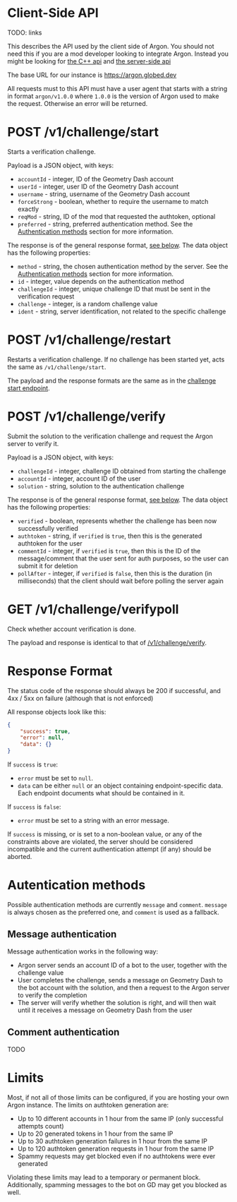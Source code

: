 # Client-Side API

TODO: links

This describes the API used by the client side of Argon. You should not need this if you are a mod developer looking to integrate Argon. Instead you might be looking for [the C++ api](https://example.com) and [the server-side api](./server-api.md  )

The base URL for our instance is https://argon.globed.dev

All requests must to this API must have a user agent that starts with a string in format `argon/v1.0.0` where `1.0.0` is the version of Argon used to make the request. Otherwise an error will be returned.

# POST /v1/challenge/start

Starts a verification challenge.

Payload is a JSON object, with keys:

* `accountId` - integer, ID of the Geometry Dash account
* `userId` - integer, user ID of the Geometry Dash account
* `username` - string, username of the Geometry Dash account
* `forceStrong` - boolean, whether to require the username to match exactly
* `reqMod` - string, ID of the mod that requested the authtoken, optional
* `preferred` - string, preferred authentication method. See the [Authentication methods](#authentication-methods) section for more information.

The response is of the general response format, [see below](#response-format). The data object has the following properties:

* `method` - string, the chosen authentication method by the server. See the [Authentication methods](#authentication-methods) section for more information.
* `id` - integer, value depends on the authentication method
* `challengeId` - integer, unique challenge ID that must be sent in the verification request
* `challenge` - integer, is a random challenge value
* `ident` - string, server identification, not related to the specific challenge

# POST /v1/challenge/restart

Restarts a verification challenge. If no challenge has been started yet, acts the same as `/v1/challenge/start`.

The payload and the response formats are the same as in the [challenge start endpoint](#post-v1challengestart).

# POST /v1/challenge/verify

Submit the solution to the verification challenge and request the Argon server to verify it.

Payload is a JSON object, with keys:

* `challengeId` - integer, challenge ID obtained from starting the challenge
* `accountId` - integer, account ID of the user
* `solution` - string, solution to the authentication challenge

The response is of the general response format, [see below](#response-format). The data object has the following properties:

* `verified` - boolean, represents whether the challenge has been now successfully verified
* `authtoken` - string, if `verified` is `true`, then this is the generated authtoken for the user
* `commentId` - integer, if `verified` is `true`, then this is the ID of the message/comment that the user sent for auth purposes, so the user can submit it for deletion
* `pollAfter` - integer, if `verified` is `false`, then this is the duration (in milliseconds) that the client should wait before polling the server again

# GET /v1/challenge/verifypoll

Check whether account verification is done.

The payload and response is identical to that of [/v1/challenge/verify](#post-v1challengeverify).

# Response Format

The status code of the response should always be 200 if successful, and 4xx / 5xx on failure (although that is not enforced)

All response objects look like this:

```json
{
    "success": true,
    "error": null,
    "data": {}
}
```

If `success` is `true`:

* `error` must be set to `null`.
* `data` can be either `null` or an object containing endpoint-specific data. Each endpoint documents what should be contained in it.

If `success` is `false`:

* `error` must be set to a string with an error message.

If `success` is missing, or is set to a non-boolean value, or any of the constraints above are violated, the server should be considered incompatible and the current authentication attempt (if any) should be aborted.

# Autentication methods

Possible authentication methods are currently `message` and `comment`. `message` is always chosen as the preferred one, and `comment` is used as a fallback.

## Message authentication

Message authentication works in the following way:

* Argon server sends an account ID of a bot to the user, together with the challenge value
* User completes the challenge, sends a message on Geometry Dash to the bot account with the solution, and then a request to the Argon server to verify the completion
* The server will verify whether the solution is right, and will then wait until it receives a message on Geometry Dash from the user

## Comment authentication

TODO

# Limits

Most, if not all of those limits can be configured, if you are hosting your own Argon instance. The limits on authtoken generation are:

* Up to 10 different accounts in 1 hour from the same IP (only successful attempts count)
* Up to 20 generated tokens in 1 hour from the same IP
* Up to 30 authtoken generation failures in 1 hour from the same IP
* Up to 120 authtoken generation requests in 1 hour from the same IP
* Spammy requests may get blocked even if no authtokens were ever generated

Violating these limits may lead to a temporary or permanent block. Additionally, spamming messages to the bot on GD may get you blocked as well.
